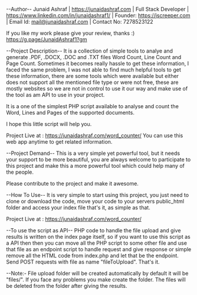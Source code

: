 --Author--
Junaid Ashraf | https://junaidashraf.com | Full Stack Developer | https://www.linkedin.com/in/junaidashraf1/ | Founder:  https://jscreeper.com | Email Id: mail@junaidashraf.com | Contact No: 7278523122 

If you like my work please give your review, thanks :)
https://g.page/JunaidAshraf1?gm



--Project Description--
It is a collection of simple tools to analye and generate .PDF, .DOCX, .DOC and .TXT files Word Count, Line Count and Page Count. Sometimes it becomes really hassle to get these information, I faced the same problem, I was not able to find much helpful tools to get these information, there are some tools which were available but either does not support all the mentioned file type or were not free, these are mostly websites so we are not in control to use it our way and make use of the tool as am API to use in your project.

It is a one of the simplest PHP script available to analyse and count the Word, Lines and Pages of the supported documents.

I hope this little script will help you.

Project Live at : https://junaidashraf.com/word_counter/
You can use this web app anytime to get related information.


--Project Demand--
This is a very simple yet powerful tool, but it needs your support to be more beautiful, you are always welcome to participate to this project and make this a more powerful tool which could help many of the people.

Please contribute to the project and make it awesome.


--How To Use--
It is very simple to start using this project, you just need to clone or download the code, move your code to your servers public_html folder and access your index file that's it, as simple as that.

Project Live at : https://junaidashraf.com/word_counter/

--To use the script as API--
PHP code to handle the file upload and give results is written on the index page itself, so if you want to use this script as a API then then you can move all the PHP script to some other file and use that file as an endpoint script to handle request and give response or simple remove all the HTML code from index.php and let that be the endpoint. Send POST requests with file as name "fileToUpload". That's it.

--Note:- File upload folder will be created automatically by default it will be "files/". If you face any problems you make create the folder. The files will be deleted from the folder after giving the results.



